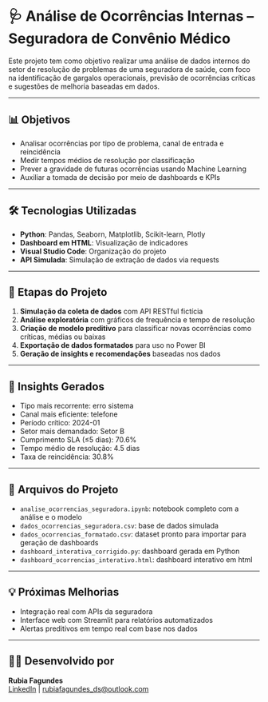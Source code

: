 # 🩺 Análise de Ocorrências Internas – Seguradora de Convênio Médico

Este projeto tem como objetivo realizar uma análise de dados internos do setor de resolução de problemas de uma seguradora de saúde, com foco na identificação de gargalos operacionais, previsão de ocorrências críticas e sugestões de melhoria baseadas em dados.

---

## 📊 Objetivos

- Analisar ocorrências por tipo de problema, canal de entrada e reincidência
- Medir tempos médios de resolução por classificação
- Prever a gravidade de futuras ocorrências usando Machine Learning
- Auxiliar a tomada de decisão por meio de dashboards e KPIs

---

## 🛠️ Tecnologias Utilizadas

- **Python**: Pandas, Seaborn, Matplotlib, Scikit-learn, Plotly
- **Dashboard em HTML**: Visualização de indicadores
- **Visual Studio Code**: Organização do projeto
- **API Simulada**: Simulação de extração de dados via requests

---

## 🧪 Etapas do Projeto

1. **Simulação da coleta de dados** com API RESTful fictícia
2. **Análise exploratória** com gráficos de frequência e tempo de resolução
3. **Criação de modelo preditivo** para classificar novas ocorrências como críticas, médias ou baixas
4. **Exportação de dados formatados** para uso no Power BI
5. **Geração de insights e recomendações** baseadas nos dados

---

## 🔮 Insights Gerados

- Tipo mais recorrente: erro sistema
- Canal mais eficiente: telefone
- Período crítico: 2024-01
- Setor mais demandado: Setor B
- Cumprimento SLA (≤5 dias): 70.6%
- Tempo médio de resolução: 4.5 dias
- Taxa de reincidência: 30.8%
---

## 📁 Arquivos do Projeto

- `analise_ocorrencias_seguradora.ipynb`: notebook completo com a análise e o modelo
- `dados_ocorrencias_seguradora.csv`: base de dados simulada
- `dados_ocorrencias_formatado.csv`: dataset pronto para importar para geração de dashboards
- `dashboard_interativa_corrigido.py`: dashboard gerada em Python
- `dashboard_ocorrencias_interativo.html`: dashboard interativo em html

---

## 💡 Próximas Melhorias

- Integração real com APIs da seguradora
- Interface web com Streamlit para relatórios automatizados
- Alertas preditivos em tempo real com base nos dados

---

## 👩‍💻 Desenvolvido por

**Rubia Fagundes**  
[LinkedIn](https://www.linkedin.com/in/rubiafagundes) | rubiafagundes_ds@outlook.com
